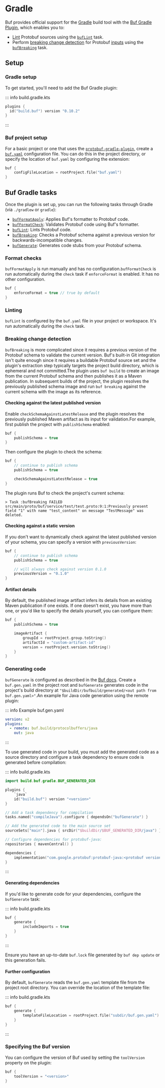 # Gradle

Buf provides official support for the [Gradle](http://gradle.org/) build tool with the [Buf Gradle Plugin](https://github.com/bufbuild/buf-gradle-plugin), which enables you to:

- [Lint](../../lint/overview/) Protobuf sources using the [`bufLint`](#buf-lint) task.
- Perform [breaking change detection](#buf-breaking) for Protobuf [inputs](../../reference/inputs/) using the [`bufBreaking`](#buf-breaking) task.

## Setup

### Gradle setup

To get started, you'll need to add the Buf Gradle plugin:

::: info build.gradle.kts

```kotlin
plugins {
  id("build.buf") version "0.10.2"
}
```

:::

### Buf project setup

For a basic project or one that uses the [`protobuf-gradle-plugin`](https://github.com/google/protobuf-gradle-plugin), create a [`buf.yaml`](../../configuration/v2/buf-yaml/) configuration file. You can do this in the project directory, or specify the location of `buf.yaml` by configuring the extension:

```kotlin
buf {
    configFileLocation = rootProject.file("buf.yaml")
}
```

## Buf Gradle tasks

Once the plugin is set up, you can run the following tasks through Gradle (via `./gradlew` or `gradle`):

- [`bufFormatApply`](#buf-format): Applies Buf's formatter to Protobuf code.
- [`bufFormatCheck`](#buf-format): Validates Protobuf code using Buf's formatter.
- [`bufLint`](#buf-lint): Lints Protobuf code.
- [`bufBreaking`](#buf-breaking): Checks a Protobuf schema against a previous version for backwards-incompatible changes.
- [`bufGenerate`](#buf-generate): Generates code stubs from your Protobuf schema.

### Format checks

`bufFormatApply` is run manually and has no configuration.`bufFormatCheck` is run automatically during the `check` task if `enforceFormat` is enabled. It has no other configuration.

```kotlin
buf {
    enforceFormat = true // true by default
}
```

### Linting

`bufLint` is configured by the `buf.yaml` file in your project or workspace. It's run automatically during the `check` task.

### Breaking change detection

`bufBreaking` is more complicated since it requires a previous version of the Protobuf schema to validate the current version. Buf's built-in Git integration isn't quite enough since it requires a buildable Protobuf source set and the plugin's extraction step typically targets the project build directory, which is ephemeral and not committed.The plugin uses `buf build` to create an image from the current Protobuf schema and then publishes it as a Maven publication. In subsequent builds of the project, the plugin resolves the previously published schema image and run `buf breaking` against the current schema with the image as its reference.

#### Checking against the latest published version

Enable `checkSchemaAgainstLatestRelease` and the plugin resolves the previously published Maven artifact as its input for validation.For example, first publish the project with `publishSchema` enabled:

```kotlin
buf {
    publishSchema = true
}
```

Then configure the plugin to check the schema:

```kotlin
buf {
    // continue to publish schema
    publishSchema = true

    checkSchemaAgainstLatestRelease = true
}
```

The plugin runs Buf to check the project's current schema:

```text
> Task :bufBreaking FAILED
src/main/proto/buf/service/test/test.proto:9:1:Previously present field "1" with name "test_content" on message "TestMessage" was deleted.
```

#### Checking against a static version

If you don't want to dynamically check against the latest published version of your schema, you can specify a version with `previousVersion`:

```kotlin
buf {
    // continue to publish schema
    publishSchema = true

    // will always check against version 0.1.0
    previousVersion = "0.1.0"
}
```

#### Artifact details

By default, the published image artifact infers its details from an existing Maven publication if one exists. If one doesn't exist, you have more than one, or you'd like to specify the details yourself, you can configure them:

```kotlin
buf {
    publishSchema = true

    imageArtifact {
        groupId = rootProject.group.toString()
        artifactId = "custom-artifact-id"
        version = rootProject.version.toString()
    }
}
```

### Generating code

`bufGenerate` is configured as described in the [Buf docs](../../generate/overview/). Create a `buf.gen.yaml` in the project root and `bufGenerate` generates code in the project's build directory at `"$buildDir/bufbuild/generated/<out path from buf.gen.yaml>"`.An example for Java code generation using the remote plugin:

::: info Example buf.gen.yaml

```yaml
version: v2
plugins:
  - remote: buf.build/protocolbuffers/java
    out: java
```

:::

To use generated code in your build, you must add the generated code as a source directory and configure a task dependency to ensure code is generated before compilation:

::: info build.gradle.kts

```kotlin
import build.buf.gradle.BUF_GENERATED_DIR

plugins {
    `java`
    id("build.buf") version "<version>"
}

// Add a task dependency for compilation
tasks.named("compileJava").configure { dependsOn("bufGenerate") }

// Add the generated code to the main source set
sourceSets["main"].java { srcDir("$buildDir/$BUF_GENERATED_DIR/java") }

// Configure dependencies for protobuf-java:
repositories { mavenCentral() }

dependencies {
    implementation("com.google.protobuf:protobuf-java:<protobuf version>")
}
```

:::

#### Generating dependencies

If you'd like to generate code for your dependencies, configure the `bufGenerate` task:

::: info build.gradle.kts

```kotlin
buf {
    generate {
        includeImports = true
    }
}
```

:::

Ensure you have an up-to-date `buf.lock` file generated by `buf dep update` or this generation fails.

#### Further configuration

By default, `bufGenerate` reads the `buf.gen.yaml` template file from the project root directory. You can override the location of the template file:

::: info build.gradle.kts

```kotlin
buf {
    generate {
        templateFileLocation = rootProject.file("subdir/buf.gen.yaml")
    }
}
```

:::

### Specifying the Buf version

You can configure the version of Buf used by setting the `toolVersion` property on the plugin:

```kotlin
buf {
    toolVersion = "<version>"
}
```
